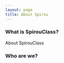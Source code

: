```yaml
---
layout: page
title: About Spirou
---
```


### What is SpirouClass?

About SpirouClass


### Who are we?

